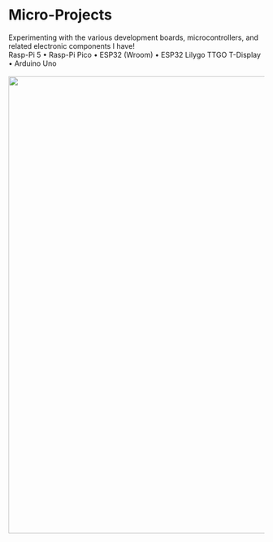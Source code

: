 # Micro-Projects
Experimenting with the various development boards, microcontrollers, and related electronic components I have!
<br>
Rasp-Pi 5 • Rasp-Pi Pico • ESP32 (Wroom) • ESP32 Lilygo TTGO T-Display • Arduino Uno
<br><br>
<img src="https://github.com/4aryash/Micro-Projects/assets/31902160/83f60ba4-0588-4420-bd21-5e6456a30508" width=900/>
